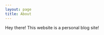 ```yaml
---
layout: page
title: About
---
```


<p class="message">
  Hey there! This website is a personal blog site!
</p>

